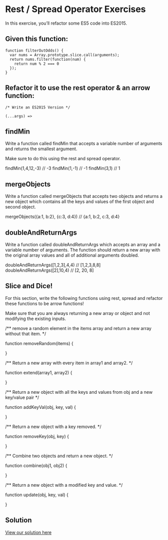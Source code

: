 Rest / Spread Operator Exercises
================================

In this exercise, you’ll refactor some ES5 code into ES2015.

Given this function:
--------------------
```
function filterOutOdds() {
  var nums = Array.prototype.slice.call(arguments);
  return nums.filter(function(num) {
    return num % 2 === 0
  });
}
```
Refactor it to use the rest operator & an arrow function:
---------------------------------------------------------
```
/* Write an ES2015 Version */

(...args) => 

```
findMin
-------

Write a function called findMin that accepts a variable number of arguments and returns the smallest argument.

Make sure to do this using the rest and spread operator.

findMin(1,4,12,\-3) // -3
findMin(1,\-1) // -1
findMin(3,1) // 1

mergeObjects
------------

Write a function called mergeObjects that accepts two objects and returns a new object which contains all the keys and values of the first object and second object.

mergeObjects({a:1, b:2}, {c:3, d:4}) // {a:1, b:2, c:3, d:4}

doubleAndReturnArgs
-------------------

Write a function called doubleAndReturnArgs which accepts an array and a variable number of arguments. The function should return a new array with the original array values and all of additional arguments doubled.

doubleAndReturnArgs(\[1,2,3\],4,4) // \[1,2,3,8,8\]
doubleAndReturnArgs(\[2\],10,4) // \[2, 20, 8\]

Slice and Dice!
---------------

For this section, write the following functions using rest, spread and refactor these functions to be arrow functions!

Make sure that you are always returning a new array or object and not modifying the existing inputs.

/\*\* remove a random element in the items array
and return a new array without that item. \*/

function removeRandom(items) {

}

/\*\* Return a new array with every item in array1 and array2. \*/

function extend(array1, array2) {

}

/\*\* Return a new object with all the keys and values
from obj and a new key/value pair \*/

function addKeyVal(obj, key, val) {

}

/\*\* Return a new object with a key removed. \*/

function removeKey(obj, key) {

}

/\*\* Combine two objects and return a new object. \*/

function combine(obj1, obj2) {

}

/\*\* Return a new object with a modified key and value. \*/

function update(obj, key, val) {

}

Solution
--------

[View our solution here](solution/index.html)